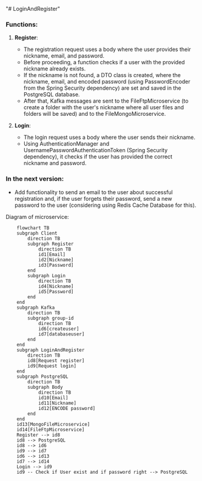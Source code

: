 "# LoginAndRegister" 

### Functions:

1. **Register**:
    
    - The registration request uses a body where the user provides their nickname, email, and password.
    - Before proceeding, a function checks if a user with the provided nickname already exists.
    - If the nickname is not found, a DTO class is created, where the nickname, email, and encoded password (using PasswordEncoder from the Spring Security dependency) are set and saved in the PostgreSQL database.
    - After that, Kafka messages are sent to the FileFtpMicroservice (to create a folder with the user's nickname where all user files and folders will be saved) and to the FileMongoMicroservice.
2. **Login**:
    
    - The login request uses a body where the user sends their nickname.
    - Using AuthenticationManager and UsernamePasswordAuthenticationToken (Spring Security dependency), it checks if the user has provided the correct nickname and password.

### In the next version:

- Add functionality to send an email to the user about successful registration and, if the user forgets their password, send a new password to the user (considering using Redis Cache Database for this).

Diagram of microservice:

```mermaid 
	flowchart TB
	subgraph Client
		direction TB
	    subgraph Register
		    direction TB
		    id1[Email]
		    id2[Nickname]
		    id3[Password]
	    end
	    subgraph Login
		    direction TB
		    id4[Nickname]
		    id5[Password]
	    end
    end
    subgraph Kafka
	    direction TB
		subgraph group-id
			direction TB
			id6[createuser]
			id7[databaseuser]
		end
	end
	subgraph LoginAndRegister
		direction TB
		id8[Request register]
		id9[Request login]
	end
	subgraph PostgreSQL
		direction TB
		subgraph Body
			direction TB
			id10[Email]
			id11[Nickname]
			id12[ENCODE password] 
		end
	end
	id13[MongoFileMicroservice]
	id14[FileFtpMicroservice]
	Register --> id8
	id8 --> PostgreSQL
	id8 --> id6
	id9 --> id7
	id6 --> id13
	id7 --> id14
	Login --> id9
	id9 -- Check if User exist and if password right --> PostgreSQL
```
